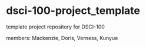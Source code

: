 # dsci-100-project_template
template project repository for DSCI-100

members: Mackenzie, Doris, Verness, Kunyue
